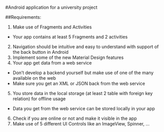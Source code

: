 #Android application for a university project

##Requirements:
1. Make use of Fragments and Activities
  * Your app contains at least 5 Fragments and 2 activities
2. Navigation should be intuitive and easy to understand with support of the back button in Android
3. Implement some of the new Material Design features
4. Your app get data from a web service 
  * Don’t develop a backend yourself but make use of one of the many available on the web
  * Make sure you get an XML or JSON back from the web service
5. You store data in the local storage (at least 2 table with foreign key relation) for offline usage
  * Data you get from the web service can be stored locally in your app
6. Check if you are online or not and make it visible in the app
7. Make use of 5 different UI Controls like an ImageView, Spinner, …
